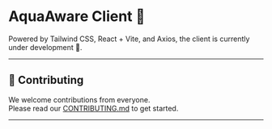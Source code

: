 # AquaAware Client 🌊

Powered by Tailwind CSS, React + Vite, and Axios, the client is currently under development 🚧.

---

## 🤝 Contributing

We welcome contributions from everyone.  
Please read our [CONTRIBUTING.md](./CONTRIBUTING.md) to get started.

---